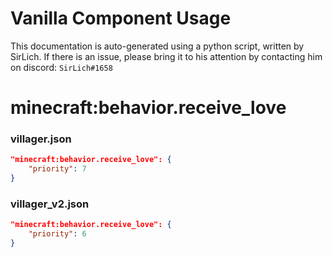 # Vanilla Component Usage
This documentation is auto-generated using a python script, written by SirLich. If there is an issue, please bring it to his attention by contacting him on discord: `SirLich#1658`

# minecraft:behavior.receive_love
### villager.json
```JSON
"minecraft:behavior.receive_love": {
    "priority": 7
}
```

### villager_v2.json
```JSON
"minecraft:behavior.receive_love": {
    "priority": 6
}
```

